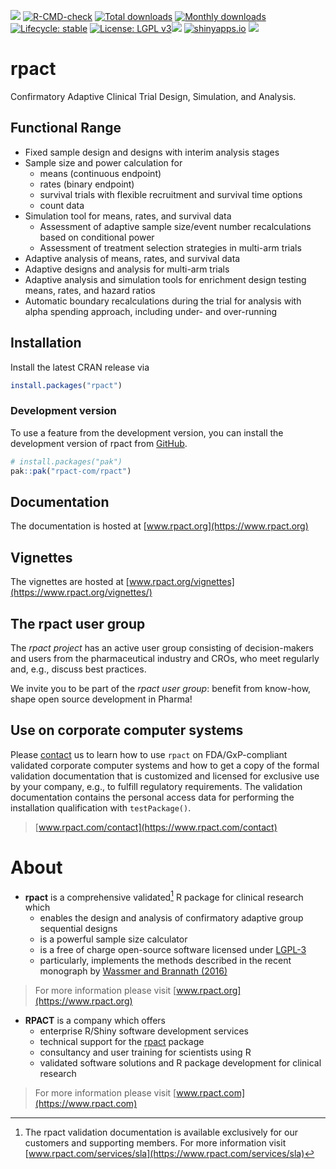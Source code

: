 <!-- badges: start -->
[![](https://img.shields.io/badge/3.5.0-CRAN-green.svg)](https://cran.r-project.org/package=rpact)
[![R-CMD-check](https://github.com/rpact-com/rpact/actions/workflows/R-CMD-check.yaml/badge.svg)](https://github.com/rpact-com/rpact/actions/workflows/R-CMD-check.yaml)
[![Total downloads](https://cranlogs.r-pkg.org/badges/grand-total/rpact?color=blue)](https://CRAN.R-project.org/package=rpact)
[![Monthly downloads](https://cranlogs.r-pkg.org/badges/rpact?color=blue)](https://CRAN.R-project.org/package=rpact)
[![Lifecycle: stable](https://img.shields.io/badge/lifecycle-stable-brightgreen.svg)](https://lifecycle.r-lib.org/articles/stages.html#stable)
[![License: LGPL v3](https://img.shields.io/badge/License-LGPL_v3-blue.svg)](https://www.gnu.org/licenses/lgpl-3.0)[![](https://img.shields.io/badge/doi-10.1007/978--3--319--32562--0-yellow.svg)](https://doi.org/10.1007/978-3-319-32562-0)
[![shinyapps.io](https://img.shields.io/badge/Shiny-shinyapps.io-blue?style=flat&labelColor=white&logo=RStudio&logoColor=blue)](https://rpact.shinyapps.io/cloud/)
[![](https://img.shields.io/badge/Cloud-RPACT-blue.svg)](https://rpact.shinyapps.io/cloud)
 <!-- badges: end -->

# rpact

Confirmatory Adaptive Clinical Trial Design, Simulation, and Analysis.

## Functional Range

-   Fixed sample design and designs with interim analysis stages
-   Sample size and power calculation for
    -   means (continuous endpoint)
    -   rates (binary endpoint)
    -   survival trials with flexible recruitment and survival time
        options
    -   count data
-   Simulation tool for means, rates, and survival data
    -   Assessment of adaptive sample size/event number recalculations
        based on conditional power
    -   Assessment of treatment selection strategies in multi-arm trials
-   Adaptive analysis of means, rates, and survival data
-   Adaptive designs and analysis for multi-arm trials
-   Adaptive analysis and simulation tools for enrichment design testing
    means, rates, and hazard ratios
-   Automatic boundary recalculations during the trial for analysis with
    alpha spending approach, including under- and over-running

## Installation

Install the latest CRAN release via

``` r
install.packages("rpact")
```

### Development version

To use a feature from the development version, you can install the
development version of rpact from
[GitHub](https://github.com/rpact-com/rpact).

``` r
# install.packages("pak")
pak::pak("rpact-com/rpact")
```

## Documentation

The documentation is hosted at [www.rpact.org](https://www.rpact.org)

## Vignettes

The vignettes are hosted at
[www.rpact.org/vignettes](https://www.rpact.org/vignettes/)

## The rpact user group

The *rpact project* has an active user group consisting of
decision-makers and users from the pharmaceutical industry and CROs, who
meet regularly and, e.g., discuss best practices.

We invite you to be part of the *rpact user group*: benefit from
know-how, shape open source development in Pharma!

## Use on corporate computer systems

Please [contact](https://www.rpact.com/contact) us to learn how to use
`rpact` on FDA/GxP-compliant validated corporate computer systems and
how to get a copy of the formal validation documentation that is
customized and licensed for exclusive use by your company, e.g., to
fulfill regulatory requirements. The validation documentation contains
the personal access data for performing the installation qualification
with `testPackage()`.

> [www.rpact.com/contact](https://www.rpact.com/contact)

# About

-   **rpact** is a comprehensive validated[^1] R package for clinical
    research which
    -   enables the design and analysis of confirmatory adaptive group
        sequential designs
    -   is a powerful sample size calculator
    -   is a free of charge open-source software licensed under
        [LGPL-3](https://cran.r-project.org/web/licenses/LGPL-3)
    -   particularly, implements the methods described in the recent
        monograph by [Wassmer and Brannath
        (2016)](https://doi.org/10.1007%2F978-3-319-32562-0)

> For more information please visit
> [www.rpact.org](https://www.rpact.org)

-   **RPACT** is a company which offers
    -   enterprise R/Shiny software development services
    -   technical support for the
        [rpact](https://cran.r-project.org/package=rpact) package
    -   consultancy and user training for scientists using R
    -   validated software solutions and R package development for
        clinical research

> For more information please visit
> [www.rpact.com](https://www.rpact.com)

[^1]: The rpact validation documentation is available exclusively for
    our customers and supporting members. For more information visit
    [www.rpact.com/services/sla](https://www.rpact.com/services/sla)
